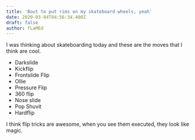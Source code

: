 ```yaml
---
title: 'Bout to put rims on my skateboard wheels, yeah'
date: 2020-03-04T04:56:34.400Z
draft: false
author: fLaMEd
---
```

I was thinking about skateboarding today and these are the moves that I think are cool.

* Darkslide
* Kickflip
* Frontslide Flip
* Ollie
* Pressure Flip
* 360 flip
* Nose slide
* Pop Shuvit
* Hardflip

I think flip tricks are awesome, when you see them executed, they look like magic.